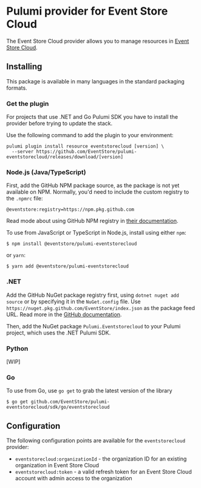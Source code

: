 # Pulumi provider for Event Store Cloud

The Event Store Cloud provider allows you to manage resources in [Event Store Cloud](https://eventstore.com/cloud).

## Installing

This package is available in many languages in the standard packaging formats.

### Get the plugin

For projects that use .NET and Go Pulumi SDK you have to install the provider before trying to update the stack.

Use the following command to add the plugin to your environment:

```
pulumi plugin install resource eventstorecloud [version] \
  --server https://github.com/EventStore/pulumi-eventstorecloud/releases/download/[version]
```

### Node.js (Java/TypeScript)

First, add the GitHub NPM package source, as the package is not yet available on NPM. Normally, you'd need to include the custom registry to the `.npmrc` file:

```
@eventstore:registry=https://npm.pkg.github.com
```

Read mode about using GitHub NPM registry in [their documentation](https://docs.github.com/en/packages/working-with-a-github-packages-registry/working-with-the-npm-registry).

To use from JavaScript or TypeScript in Node.js, install using either `npm`:

    $ npm install @eventstore/pulumi-eventstorecloud

or `yarn`:

    $ yarn add @eventstore/pulumi-eventstorecloud

### .NET

Add the GitHub NuGet package registry first, using `dotnet nuget add source` or by specifying it in the `NuGet.config` file. Use `https://nuget.pkg.github.com/EventStore/index.json` as the package feed URL. Read more in the [GitHub documentation](https://docs.github.com/en/packages/working-with-a-github-packages-registry/working-with-the-nuget-registry).

Then, add the NuGet package `Pulumi.Eventstorecloud` to your Pulumi project, which uses the .NET Pulumi SDK.

### Python

[WIP]

### Go

To use from Go, use `go get` to grab the latest version of the library

    $ go get github.com/EventStore/pulumi-eventstorecloud/sdk/go/eventstorecloud

## Configuration

The following configuration points are available for the `eventstorecloud` provider:

- `eventstorecloud:organizationId` - the organization ID for an existing organization in Event Store Cloud
- `eventstorecloud:token` - a valid refresh token for an Event Store Cloud account with admin access to the organization

